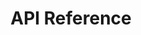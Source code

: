 ---
layout: default
title: API Reference
parent: Help and Reference
nav_order: 1
has_children: true
---